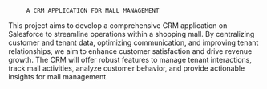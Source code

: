         A CRM APPLICATION FOR MALL MANAGEMENT

This project aims to develop a comprehensive CRM application on Salesforce to streamline operations within a shopping mall. By centralizing customer and tenant data, optimizing communication, and improving tenant relationships, we aim to enhance customer satisfaction and drive revenue growth. The CRM will offer robust features to manage tenant interactions, track mall activities, analyze customer behavior, and provide actionable insights for mall management.
